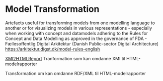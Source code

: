 # Model Transformation
Artefacts useful for transforming models from one modelling language to another or for visualizing models in various representations - especially when working with concept and datamodels adhering to the Rules for Concept and Data Modelling as approved in the governance of FDA - Fællesoffentlig Digital Arkitektur (Danish Public-sector Digital Architecture) https://arkitektur.digst.dk/model-rules-english

[XMI2HTMLReport](https://github.com/digst/modeltransformation/tree/master/XMI2HTMLReport) 
Tranformation som kan omdanne XMI til HTML-modelrapporter

[](rdf2html) 
Transformation om kan omdanne RDF/XML til HTML-modelrapporter
